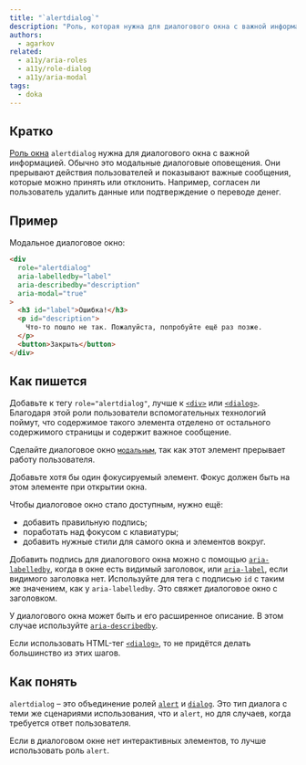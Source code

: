 ```yaml
---
title: "`alertdialog`"
description: "Роль, которая нужна для диалогового окна с важной информацией."
authors:
  - agarkov
related:
  - a11y/aria-roles
  - a11y/role-dialog
  - a11y/aria-modal
tags:
  - doka
---
```


## Кратко

[Роль окна](/a11y/aria-roles/#roli-okon) `alertdialog` нужна для диалогового окна с важной информацией. Обычно это модальные диалоговые оповещения. Они прерывают действия пользователей и показывают важные сообщения, которые можно принять или отклонить. Например, согласен ли пользователь удалить данные или подтверждение о переводе денег. 

## Пример

Модальное диалоговое окно:

```html
<div
  role="alertdialog"
  aria-labelledby="label"
  aria-describedby="description"
  aria-modal="true"
>
  <h3 id="label">Ошибка!</h3>
  <p id="description">
    Что-то пошло не так. Пожалуйста, попробуйте ещё раз позже.
  </p>
  <button>Закрыть</button>
</div>
```

## Как пишется

Добавьте к тегу `role="alertdialog"`, лучше к [`<div>`](/html/div/) или [`<dialog>`](/html/dialog/). Благодаря этой роли пользователи вспомогательных технологий поймут, что содержимое такого элемента отделено от остального содержимого страницы и содержит важное сообщение.

Сделайте диалоговое окно [`модальным`](/a11y/aria-modal/), так как этот элемент прерывает работу пользователя.

Добавьте хотя бы один фокусируемый элемент. Фокус должен быть на этом элементе при открытии окна.

Чтобы диалоговое окно стало доступным, нужно ещё:

- добавить правильную подпись;
- поработать над фокусом с клавиатуры;
- добавить нужные стили для самого окна и элементов вокруг.

Добавить подпись для диалогового окна можно с помощью [`aria-labelledby`](/a11y/aria-labelledby/), когда в окне есть видимый заголовок, или [`aria-label`](/a11y/aria-label/), если видимого заголовка нет. Используйте для тега с подписью `id` с таким же значением, как у `aria-labelledby`. Это свяжет диалоговое окно с заголовком.

У диалогового окна может быть и его расширенное описание. В этом случае используйте [`aria-describedby`](/a11y/aria-describedby/).

Если использовать HTML-тег [`<dialog>`](/html/dialog/), то не придётся делать большинство из этих шагов.

## Как понять

`alertdialog` – это объединение ролей [`alert`](/a11y/role-alert/) и [`dialog`](/a11y/role-dialog/). Это тип диалога с теми же сценариями использования, что и `alert`, но для случаев, когда требуется ответ пользователя.

Если в диалоговом окне нет интерактивных элементов, то лучше использовать роль `alert`.
